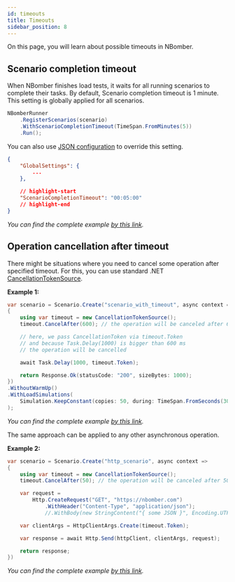 ```yaml
---
id: timeouts
title: Timeouts
sidebar_position: 8
---
```


On this page, you will learn about possible timeouts in NBomber.

## Scenario completion timeout
When NBomber finishes load tests, it waits for all running scenarios to complete their tasks. By default, Scenario completion timeout is 1 minute. This setting is globally applied for all scenarios.

```csharp
NBomberRunner
    .RegisterScenarios(scenario)
    .WithScenarioCompletionTimeout(TimeSpan.FromMinutes(5))
    .Run();
```

You can also use [JSON configuration](json-config) to override this setting.

```json
{
    "GlobalSettings": {
        ...
    },

    // highlight-start
    "ScenarioCompletionTimeout": "00:05:00"
    // highlight-end
}
```

*You can find the complete example [by this link](https://github.com/PragmaticFlow/NBomber/blob/dev/examples/Demo/Features/Timeouts/ScenarioCompletionTimeout.cs).*

## Operation cancellation after timeout

There might be situations where you need to cancel some operation after specified timeout. For this, you can use standard .NET [CancellationTokenSource](https://learn.microsoft.com/en-us/dotnet/api/system.threading.cancellationtokensource?view=net-8.0). 

**Example 1:**
```csharp
var scenario = Scenario.Create("scenario_with_timeout", async context =>
{
    using var timeout = new CancellationTokenSource();
    timeout.CancelAfter(600); // the operation will be canceled after 600 ms

    // here, we pass CancellationToken via timeout.Token
    // and because Task.Delay(1000) is bigger than 600 ms
    // the operation will be cancelled

    await Task.Delay(1000, timeout.Token);

    return Response.Ok(statusCode: "200", sizeBytes: 1000);
})
.WithoutWarmUp()
.WithLoadSimulations(
    Simulation.KeepConstant(copies: 50, during: TimeSpan.FromSeconds(30))
);
```

*You can find the complete example [by this link](https://github.com/PragmaticFlow/NBomber/blob/dev/examples/Demo/HelloWorld/ScenarioWithTimeout.cs).*

The same approach can be applied to any other asynchronous operation.

**Example 2:** 

```csharp
var scenario = Scenario.Create("http_scenario", async context =>
{
    using var timeout = new CancellationTokenSource();
    timeout.CancelAfter(50); // the operation will be canceled after 50 ms

    var request =
        Http.CreateRequest("GET", "https://nbomber.com")
            .WithHeader("Content-Type", "application/json");
            //.WithBody(new StringContent("{ some JSON }", Encoding.UTF8, "application/json"));    

    var clientArgs = HttpClientArgs.Create(timeout.Token);

    var response = await Http.Send(httpClient, clientArgs, request);

    return response;
})
```

*You can find the complete example [by this link](https://github.com/PragmaticFlow/NBomber/blob/dev/examples/Demo/HTTP/HttpWithTimeoutExample.cs).*